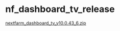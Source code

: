 # nf_dashboard_tv_release




[nextfarm_dashboard_tv_v10.0.43_6.zip](https://github.com/user-attachments/files/16980387/nextfarm_dashboard_tv_v10.0.43_6.zip)
